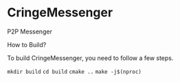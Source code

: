 # CringeMessenger
P2P Messenger

How to Build?

To build CringeMessenger, you need to follow a few steps.

`mkdir build`
`cd build`
`cmake ..`
`make -j$(nproc)`
